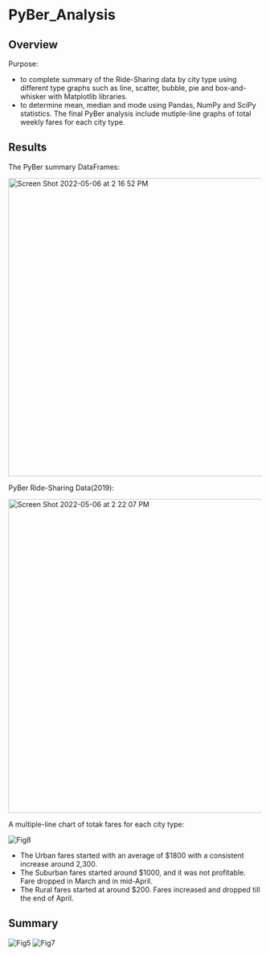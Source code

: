 # PyBer_Analysis

## Overview 

Purpose:  
* to complete summary of the Ride-Sharing data by city type using different type graphs such as line, scatter, bubble, pie and box-and-whisker with Matplotlib libraries. 
* to determine mean, median and mode using Pandas, NumPy and SciPy statistics.
The final PyBer analysis include mutiple-line graphs of total weekly fares for each city type.

## Results

The PyBer summary DataFrames:

<img width="593" alt="Screen Shot 2022-05-06 at 2 16 52 PM" src="https://user-images.githubusercontent.com/102835776/167218337-e2e01c00-9040-4127-a6c5-03457d9aed21.png">


PyBer Ride-Sharing Data(2019):

<img width="624" alt="Screen Shot 2022-05-06 at 2 22 07 PM" src="https://user-images.githubusercontent.com/102835776/167218195-30de641b-1096-4844-823d-b801c76b4cd8.png">

A multiple-line chart of totak fares for each city type:

![Fig8](https://user-images.githubusercontent.com/102835776/167217764-0dbb319f-fbba-4c46-a93c-6dd1d92f7b10.png)

* The Urban fares started with an average of $1800 with a consistent increase around 2,300.
* The Suburban fares started around $1000, and it was not profitable. Fare dropped in March and in mid-April.
* The Rural fares started at around $200. Fares increased and dropped till the end of April.

## Summary

![Fig5](https://user-images.githubusercontent.com/102835776/167218465-8d9a5395-c3d4-43ff-9c56-7bcfc4d75307.png)
![Fig7](https://user-images.githubusercontent.com/102835776/167218511-c2e85711-53c3-4c81-bdfe-891290cb9108.png)
